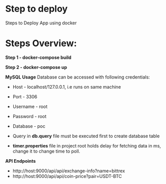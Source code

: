 # Step to deploy
Steps to Deploy App using docker

# Steps Overview:
**Step 1 - docker-compose build**

**Step 2 - docker-compose up**

**MySQL Usage**
Database can be accessed with following credentials:
- Host - localhost/127.0.0.1, i.e runs on same machine
- Port - 3306
- Username - root
- Password - root
- Database - poc

- Query in **db.query** file must be executed first to create database table

- **timer.properties** file in project root holds delay for fetching data in ms, change it to change time to poll.

**API Endpoints**
- http://host:9000/api/api/exchange-info?name=bittrex
- http://host:9000/api/api/coin-price?pair=USDT-BTC
